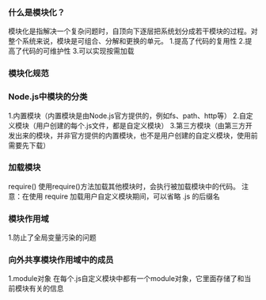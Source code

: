 ### 什么是模块化？
模块化是指解决一个复杂问题时，自顶向下逐层把系统划分成若干模块的过程。对整个系统来说，模块是可组合、分解和更换的单元。
1.提高了代码的复用性
2.提高了代码的可维护性
3.可以实现按需加载

### 模块化规范

### Node.js中模块的分类
1.内置模块（内置模块是由Node.js官方提供的，例如fs、path、http等）
2.自定义模块（用户创建的每个.js文件，都是自定义模块）
3.第三方模块（由第三方开发出来的模块，并非官方提供的内置模块，也不是用户创建的自定义模块，使用前需要先下载）

### 加载模块
require()
使用require()方法加载其他模块时，会执行被加载模块中的代码。
注意：在使用 require 加载用户自定义模块期间，可以省略 .js 的后缀名

### 模块作用域
1.防止了全局变量污染的问题

### 向外共享模块作用域中的成员
1.module对象
在每个.js自定义模块中都有一个module对象，它里面存储了和当前模块有关的信息
